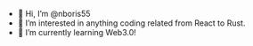 - 👋 Hi, I’m @nboris55
- 👀 I’m interested in anything coding related from React to Rust.
- 🌱 I’m currently learning Web3.0!


<!---
nboris55/nboris55 is a ✨ special ✨ repository because its `README.md` (this file) appears on your GitHub profile.
You can click the Preview link to take a look at your changes.
--->
